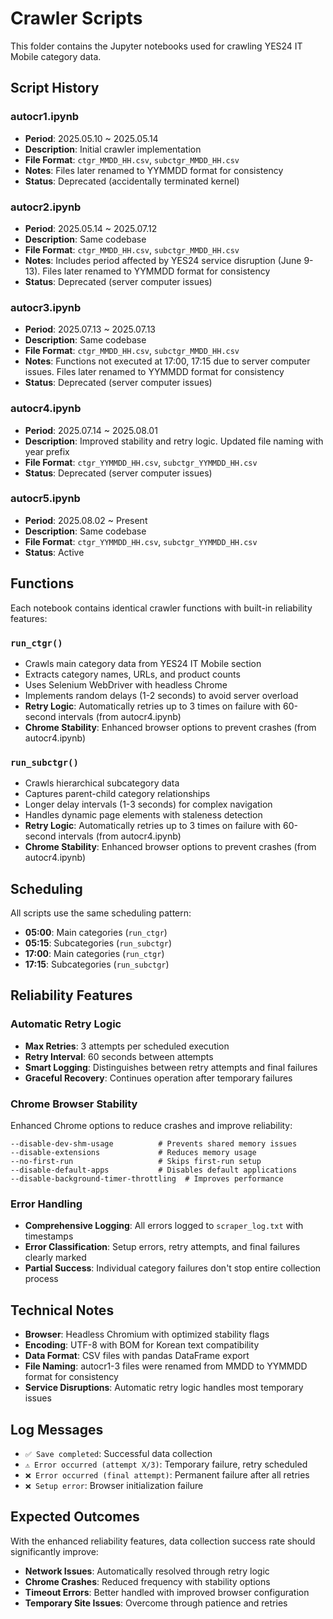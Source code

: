 # Crawler Scripts

This folder contains the Jupyter notebooks used for crawling YES24 IT Mobile category data.

## Script History

### autocr1.ipynb
- **Period**: 2025.05.10 ~ 2025.05.14
- **Description**: Initial crawler implementation
- **File Format**: `ctgr_MMDD_HH.csv`, `subctgr_MMDD_HH.csv`
- **Notes**: Files later renamed to YYMMDD format for consistency
- **Status**: Deprecated (accidentally terminated kernel)

### autocr2.ipynb
- **Period**: 2025.05.14 ~ 2025.07.12
- **Description**: Same codebase
- **File Format**: `ctgr_MMDD_HH.csv`, `subctgr_MMDD_HH.csv`
- **Notes**: Includes period affected by YES24 service disruption (June 9-13). Files later renamed to YYMMDD format for consistency
- **Status**: Deprecated (server computer issues)

### autocr3.ipynb
- **Period**: 2025.07.13 ~ 2025.07.13
- **Description**: Same codebase
- **File Format**: `ctgr_MMDD_HH.csv`, `subctgr_MMDD_HH.csv`
- **Notes**: Functions not executed at 17:00, 17:15 due to server computer issues. Files later renamed to YYMMDD format for consistency
- **Status**: Deprecated (server computer issues)

### autocr4.ipynb
- **Period**: 2025.07.14 ~ 2025.08.01
- **Description**: Improved stability and retry logic. Updated file naming with year prefix
- **File Format**: `ctgr_YYMMDD_HH.csv`, `subctgr_YYMMDD_HH.csv`
- **Status**: Deprecated (server computer issues)

### autocr5.ipynb
- **Period**: 2025.08.02 ~ Present
- **Description**: Same codebase
- **File Format**: `ctgr_YYMMDD_HH.csv`, `subctgr_YYMMDD_HH.csv`
- **Status**: Active

## Functions

Each notebook contains identical crawler functions with built-in reliability features:

### `run_ctgr()`
- Crawls main category data from YES24 IT Mobile section
- Extracts category names, URLs, and product counts
- Uses Selenium WebDriver with headless Chrome
- Implements random delays (1-2 seconds) to avoid server overload
- **Retry Logic**: Automatically retries up to 3 times on failure with 60-second intervals (from autocr4.ipynb)
- **Chrome Stability**: Enhanced browser options to prevent crashes (from autocr4.ipynb)

### `run_subctgr()`
- Crawls hierarchical subcategory data
- Captures parent-child category relationships
- Longer delay intervals (1-3 seconds) for complex navigation
- Handles dynamic page elements with staleness detection
- **Retry Logic**: Automatically retries up to 3 times on failure with 60-second intervals (from autocr4.ipynb)
- **Chrome Stability**: Enhanced browser options to prevent crashes (from autocr4.ipynb)

## Scheduling

All scripts use the same scheduling pattern:
- **05:00**: Main categories (`run_ctgr`)
- **05:15**: Subcategories (`run_subctgr`)
- **17:00**: Main categories (`run_ctgr`)
- **17:15**: Subcategories (`run_subctgr`)

## Reliability Features

### Automatic Retry Logic
- **Max Retries**: 3 attempts per scheduled execution
- **Retry Interval**: 60 seconds between attempts
- **Smart Logging**: Distinguishes between retry attempts and final failures
- **Graceful Recovery**: Continues operation after temporary failures

### Chrome Browser Stability
Enhanced Chrome options to reduce crashes and improve reliability:
```
--disable-dev-shm-usage          # Prevents shared memory issues
--disable-extensions             # Reduces memory usage
--no-first-run                   # Skips first-run setup
--disable-default-apps           # Disables default applications
--disable-background-timer-throttling  # Improves performance
```

### Error Handling
- **Comprehensive Logging**: All errors logged to `scraper_log.txt` with timestamps
- **Error Classification**: Setup errors, retry attempts, and final failures clearly marked
- **Partial Success**: Individual category failures don't stop entire collection process

## Technical Notes

- **Browser**: Headless Chromium with optimized stability flags
- **Encoding**: UTF-8 with BOM for Korean text compatibility
- **Data Format**: CSV files with pandas DataFrame export
- **File Naming**: autocr1-3 files were renamed from MMDD to YYMMDD format for consistency
- **Service Disruptions**: Automatic retry logic handles most temporary issues

## Log Messages

- `✅ Save completed`: Successful data collection
- `⚠️ Error occurred (attempt X/3)`: Temporary failure, retry scheduled
- `❌ Error occurred (final attempt)`: Permanent failure after all retries
- `❌ Setup error`: Browser initialization failure

## Expected Outcomes

With the enhanced reliability features, data collection success rate should significantly improve:
- **Network Issues**: Automatically resolved through retry logic
- **Chrome Crashes**: Reduced frequency with stability options
- **Timeout Errors**: Better handled with improved browser configuration
- **Temporary Site Issues**: Overcome through patience and retries